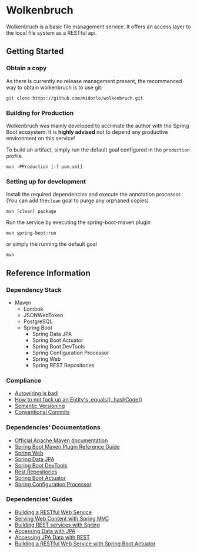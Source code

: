 # Wolkenbruch

Wolkenbruch is a basic file management service. It offers an access layer to the local file system as a RESTful api.

## Getting Started

### Obtain a copy

As there is currently no release management present, the recommenced way to obtain wolkenbruch is to use git:

```git clone https://github.com/midorlo/wolkenbruch.git```

### Building for Production

Wolkenbruch was mainly developed to acclimate the author with the Spring Boot ecosystem. It is **highly advised** not to
depend any productive environment on this service!

To build an artifact, simply run the default goal configured in the ``production``
profile.

```mvn -PProduction [-f pom.xml]```

### Setting up for development

Install the required dependencies and execute the annotation processor. (You can add the``clean`` goal to purge any
orphaned copies)

``mvn [clean] package``

Run the service by executing the spring-boot-maven plugin

``mvn spring-boot:run``

or simply the running the default goal

``mvn``

## Reference Information

### Dependency Stack

* Maven
    * Lombok
    * JSONWebToken
    * PostgreSQL
    * Spring Boot
        * Spring Data JPA
        * Spring Boot Actuator
        * Spring Boot DevTools
        * Spring Configuration Processor
        * Spring Web
        * Spring REST Repositories

### Compliance

* [Autowiring is bad!](https://dzone.com/articles/spring-di-patterns-the-good-the-bad-and-the-ugly)
* [How to not fuck up an Entity's .equals(),.hashCode()](https://vladmihalcea.com/how-to-implement-equals-and-hashcode-using-the-jpa-entity-identifier/)
* [Semantic Versioning](https://devhints.io/semver)
* [Conventional Commits](https://www.conventionalcommits.org/en/v1.0.0/)

### Dependencies' Documentations

* [Official Apache Maven documentation](https://maven.apache.org/guides/index.html)
* [Spring Boot Maven Plugin Reference Guide](https://docs.spring.io/spring-boot/docs/2.5.3/maven-plugin/reference/html/)
* [Spring Web](https://docs.spring.io/spring-boot/docs/2.5.3/reference/htmlsingle/#boot-features-developing-web-applications)
* [Spring Data JPA](https://docs.spring.io/spring-boot/docs/2.5.3/reference/htmlsingle/#boot-features-jpa-and-spring-data)
* [Spring Boot DevTools](https://docs.spring.io/spring-boot/docs/2.5.3/reference/htmlsingle/#using-boot-devtools)
* [Rest Repositories](https://docs.spring.io/spring-boot/docs/2.5.3/reference/htmlsingle/#howto-use-exposing-spring-data-repositories-rest-servletPath)
* [Spring Boot Actuator](https://docs.spring.io/spring-boot/docs/2.5.3/reference/htmlsingle/#production-ready)
* [Spring Configuration Processor](https://docs.spring.io/spring-boot/docs/2.5.3/reference/htmlsingle/#configuration-metadata-annotation-processor)

### Dependencies' Guides

* [Building a RESTful Web Service](https://spring.io/guides/gs/rest-service/)
* [Serving Web Content with Spring MVC](https://spring.io/guides/gs/serving-web-content/)
* [Building REST services with Spring](https://spring.io/guides/tutorials/bookmarks/)
* [Accessing Data with JPA](https://spring.io/guides/gs/accessing-data-jpa/)
* [Accessing JPA Data with REST](https://spring.io/guides/gs/accessing-data-rest/)
* [Building a RESTful Web Service with Spring Boot Actuator](https://spring.io/guides/gs/actuator-service/)

